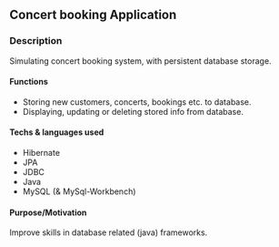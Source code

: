 ## Concert booking Application

### Description
Simulating concert booking system, with persistent database storage.

#### Functions 
- Storing new customers, concerts, bookings etc. to database.
- Displaying, updating or deleting stored info from database. 

#### Techs & languages used
- Hibernate
- JPA
- JDBC
- Java
- MySQL (& MySql-Workbench)

#### Purpose/Motivation 
Improve skills in database related (java) frameworks. 


